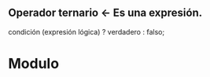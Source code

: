 ## Operador ternario <- Es una expresión.

condición (expresión lógica) ? verdadero : falso;

# Modulo
